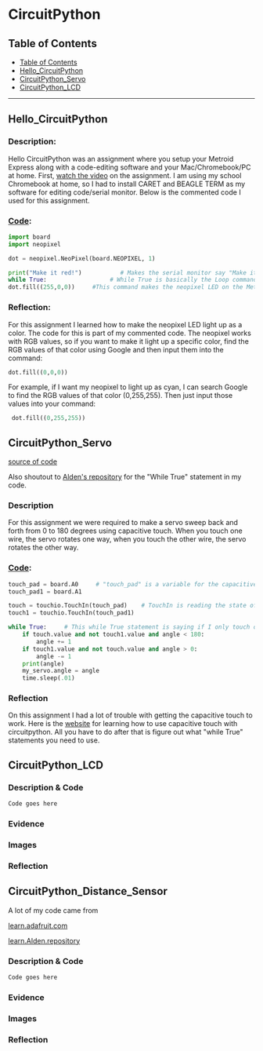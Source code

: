 # CircuitPython

## Table of Contents
* [Table of Contents](#TableOfContents)
* [Hello_CircuitPython](#Hello_CircuitPython)
* [CircuitPython_Servo](#CircuitPython_Servo)
* [CircuitPython_LCD](#CircuitPython_LCD)
---

## Hello_CircuitPython

### Description:
Hello CircuitPython was an assignment where you setup your Metroid Express along with a code-editing software and your Mac/Chromebook/PC at home. First, [watch the video](https://cvilleschools.instructure.com/courses/31071/assignments/258611?module_item_id=797166) on the assignment. I am using my school Chromebook at home, so I had to install CARET and BEAGLE TERM as my software for editing code/serial monitor. Below is the commented code I used for this assignment.

### [Code](https://github.com/slynch66/CircuitPython/blob/main/Hello_CircuitPython.py):
``` python
import board
import neopixel

dot = neopixel.NeoPixel(board.NEOPIXEL, 1)

print("Make it red!")           # Makes the serial monitor say "Make it red!" when the LED is red.
while True:                  # While True is basically the Loop command in Arduino.
dot.fill((255,0,0))     #This command makes the neopixel LED on the Metroid light up red.
```

### Reflection:
For this assignment I learned how to make the neopixel LED light up as a color. The code for this is part of my commented code. The neopixel works with RGB values, so if you want to make it light up a specific color, find the RGB values of that color using Google and then input them into the command:
``` python
dot.fill((0,0,0))
```
For example, if I want my neopixel to light up as cyan, I can search Google to find the RGB values of that color (0,255,255). Then just input those values into your command:
``` python
 dot.fill((0,255,255))
```

## CircuitPython_Servo

[source of code](https://learn.adafruit.com/circuitpython-essentials/circuitpython-servo)

Also shoutout to [Alden's repository](https://github.com/adent11/CircuitPython) for the "While True" statement in my code. 

### Description
For this assignment we were required to make a servo sweep back and forth from 0 to 180 degrees using capacitive touch. When you touch one wire, the servo rotates one way, when you touch the other wire, the servo rotates the other way.

### [Code](https://github.com/slynch66/CircuitPython/blob/main/CircuitPython_Servo.py):
```python
touch_pad = board.A0     # "touch_pad" is a variable for the capacitive touch and here it is assigned to pin 0
touch_pad1 = board.A1

touch = touchio.TouchIn(touch_pad)    # TouchIn is reading the state of the capacitive touch, similar to digitalRead() for Arduino
touch1 = touchio.TouchIn(touch_pad1)

while True:     # This while True statement is saying if I only touch one of the wires, move the servo that way
    if touch.value and not touch1.value and angle < 180:   
        angle += 1
    if touch1.value and not touch.value and angle > 0:
        angle -= 1
    print(angle)
    my_servo.angle = angle
    time.sleep(.01)
```

### Reflection
On this assignment I had a lot of trouble with getting the capacitive touch to work. Here is the [website](https://learn.adafruit.com/circuitpython-essentials/circuitpython-cap-touch) for learning how to use capacitive touch with circuitpython. All you have to do after that is figure out what "while True" statements you need to use.

## CircuitPython_LCD

### Description & Code

```python
Code goes here

```

### Evidence

### Images

### Reflection

## CircuitPython_Distance_Sensor
A lot of my code came from 

[learn.adafruit.com](https://learn.adafruit.com/ultrasonic-sonar-distance-sensors/python-circuitpython)

[learn.Alden.repository](https://github.com/adent11/CircuitPython)
### Description & Code

```python
Code goes here

```

### Evidence

### Images

### Reflection
